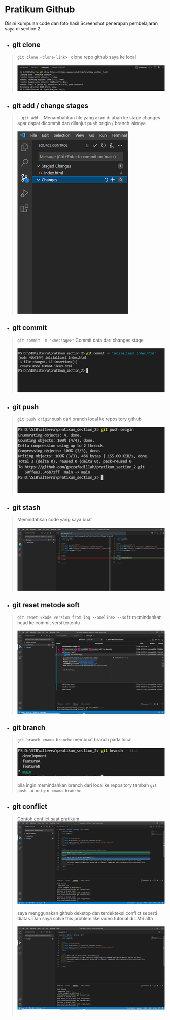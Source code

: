 # Pratikum Github

Disini kumpulan code dan foto hasil Screenshot penerapan pembelajaran saya di section 2.

* ## git clone
> ```git clone <clone-link> ```  clone repo github saya ke local <br /><br />
![Screen shoot git clone](../screenshot/1_git_clone.png)

* ## git add / change stages 
> ```   git add . ``` Menambahkan file yang akan di ubah ke stage changes agar dapat dicommit dan dilanjut push origin / branch lainnya <br /><br />
![Screen shot git](../screenshot/2_stage_changes_or_git_add.png)

* ## git commit
> ``` git commit -m "<message>" ``` Commit data dari changes stage <br /><br />
![Screen shot git](../screenshot/3_git_commit_with_massege.png)

* ## git push
> ``` git push origin ```push dari branch local ke repository github <br /><br />
![Screen shot git](../screenshot/4_git_push.png)

* ## git stash
> Memindahkan code yang saya buat <br /><br />
![Screen shot git](../screenshot/5_add_git_stash.png)

* ## git reset metode soft
> ``` git reset <kode version from log --oneline> --soft ``` memindahkan head ke commit versi tertentu <br /><br />
![Screen shot git](../screenshot/6_git_reset.png)

* ## git branch
> ``` git branch <nama-branch> ``` membuat branch pada local <br /><br />
![Screen shot git](../screenshot/7_git_branch_list.png) <br /><br />
> bila ingin memindahkan branch dari local ke repository tambah ``` git push -u origin <nama-branch> ```

* ## git conflict
> Contoh conflict saat pratikum 
![Screen shot git](../screenshot/8_conflict.png) <br /><br />
> saya menggunakan github dekstop dan terdekteksi conflict seperti diatas. Dan saya solve this problem like video tutorial di LMS alta <br /><br />
![Screen shot git](../screenshot/8_conflict_solve.png) <br /><br />




